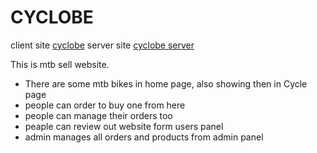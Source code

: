 # CYCLOBE

client site [cyclobe](https://cyclobe-mtb.web.app/registration)
server site [cyclobe server](https://intense-headland-66202.herokuapp.com/)

This is mtb sell website.

* There are some mtb bikes in home page, also showing then in Cycle page
* people can order to buy one from here
* people can manage their orders too
* peaple can review out website form users panel
* admin manages all orders and products from admin panel